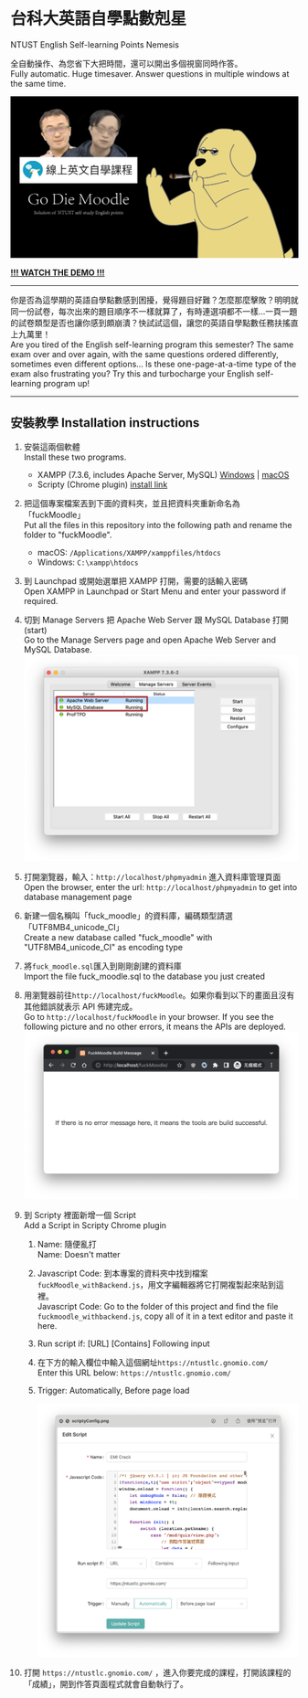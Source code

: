 # 台科大英語自學點數剋星

NTUST English Self-learning Points Nemesis

全自動操作、為您省下大把時間，還可以開出多個視窗同時作答。  
Fully automatic. Huge timesaver. Answer questions in multiple windows at the same time.

![banner](./note/banner.png)

**[!!! WATCH THE DEMO !!!](https://www.youtube.com/watch?v=NDjQtxoEI9c)**

---

你是否為這學期的英語自學點數感到困擾，覺得題目好難？怎麼那麼擊敗？明明就同一份試卷，每次出來的題目順序不一樣就算了，有時連選項都不一樣...一頁一題的試卷類型是否也讓你感到頗崩潰？快試試這個，讓您的英語自學點數任務扶搖直上九萬里！  
Are you tired of the English self-learning program this semester?
The same exam over and over again, with the same questions ordered differently, sometimes even different options...
Is these one-page-at-a-time type of the exam also frustrating you?
Try this and turbocharge your English self-learning program up!

---

## 安裝教學 Installation instructions

1. 安裝這兩個軟體  
   Install these two programs.

   - XAMPP (7.3.6, includes Apache Server, MySQL) [Windows](https://sourceforge.net/projects/xampp/files/XAMPP%20Windows/7.3.6/xampp-windows-x64-7.3.6-4-VC15-installer.exe/download) | [macOS](https://sourceforge.net/projects/xampp/files/XAMPP%20Mac%20OS%20X/7.3.6/xampp-osx-7.3.6-4-installer.dmg/download)
   - Scripty (Chrome plugin) [install link](https://chrome.google.com/webstore/detail/scripty-javascript-inject/milkbiaeapddfnpenedfgbfdacpbcbam?utm_source=chrome-ntp-icon)

2. 把這個專案檔案丟到下面的資料夾，並且把資料夾重新命名為「fuckMoodle」  
   Put all the files in this repository into the following path and rename the folder to "fuckMoodle".

   - macOS: `/Applications/XAMPP/xamppfiles/htdocs`
   - Windows: `C:\xampp\htdocs`

3. 到 Launchpad 或開始選單把 XAMPP 打開，需要的話輸入密碼  
   Open XAMPP in Launchpad or Start Menu and enter your password if required.

4. 切到 Manage Servers 把 Apache Web Server 跟 MySQL Database 打開 (start)  
   Go to the Manage Servers page and open Apache Web Server and MySQL Database.
   ![xampp running sample](./note/xampp_withCircle.png)

5. 打開瀏覽器，輸入：`http://localhost/phpmyadmin` 進入資料庫管理頁面  
   Open the browser, enter the url: `http://localhost/phpmyadmin` to get into database management page

6. 新建一個名稱叫「fuck_moodle」的資料庫，編碼類型請選「UTF8MB4_unicode_CI」  
   Create a new database called "fuck_moodle" with "UTF8MB4_unicode_CI" as encoding type

7. 將`fuck_moodle.sql`匯入到剛剛創建的資料庫  
   Import the file fuck_moodle.sql to the database you just created

8. 用瀏覽器前往`http://localhost/fuckMoodle`。如果你看到以下的畫面且沒有其他錯誤就表示 API 佈建完成。  
   Go to `http://localhost/fuckMoodle` in your browser. If you see the following picture and no other errors, it means the APIs are deployed.
   ![佈建完成範例](./note/api_build_successful.png)

9. 到 Scripty 裡面新增一個 Script  
   Add a Script in Scripty Chrome plugin

   1. Name: 隨便亂打  
      Name: Doesn't matter
   2. Javascript Code: 到本專案的資料夾中找到檔案`fuckMoodle_withBackend.js`，用文字編輯器將它打開複製起來貼到這裡。  
      Javascript Code: Go to the folder of this project and find the file `fuckmoodle_withbackend.js`, copy all of it in a text editor and paste it here.
   3. Run script if: [URL] [Contains] Following input
   4. 在下方的輸入欄位中輸入這個網址`https://ntustlc.gnomio.com/`  
      Enter this URL below: `https://ntustlc.gnomio.com/`
   5. Trigger: Automatically, Before page load

      ![配置範例](./note/scriptyConfig.png)

10. 打開 `https://ntustlc.gnomio.com/` ，進入你要完成的課程，打開該課程的「成績」，開到作答頁面程式就會自動執行了。
